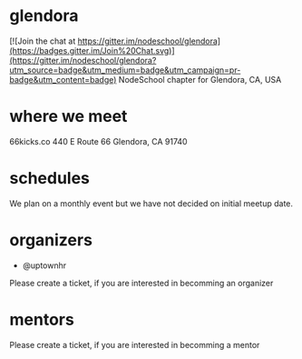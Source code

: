 # glendora

[![Join the chat at https://gitter.im/nodeschool/glendora](https://badges.gitter.im/Join%20Chat.svg)](https://gitter.im/nodeschool/glendora?utm_source=badge&utm_medium=badge&utm_campaign=pr-badge&utm_content=badge)
NodeSchool chapter for Glendora, CA, USA

# where we meet
66kicks.co
440 E Route 66
Glendora, CA 91740

# schedules
We plan on a monthly event but we have not decided on initial meetup date. 

# organizers
- @uptownhr

Please create a ticket, if you are interested in becomming an organizer

# mentors
Please create a ticket, if you are interested in becomming a mentor
